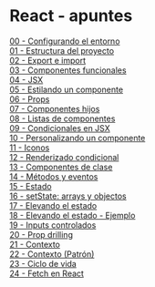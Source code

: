 # React - apuntes

[00 - Configurando el entorno](https://github.com/ada7matm/react-apuntes/blob/master/apuntes/00%20-%20Configurando%20el%20entorno.md) <br />
[01 - Estructura del proyecto](https://github.com/ada7matm/react-apuntes/blob/master/apuntes/01%20-%20Estructura%20del%20proyecto.md) <br />
[02 - Export e import](https://github.com/ada7matm/react-apuntes/blob/master/apuntes/02%20-%20Export%20e%20import.md) <br />
[03 - Componentes funcionales](https://github.com/ada7matm/react-apuntes/blob/master/apuntes/03%20-%20Componentes%20funcionales.md) <br />
[04 - JSX](https://github.com/ada7matm/react-apuntes/blob/master/apuntes/04%20-%20JSX.md) <br />
[05 - Estilando un componente](https://github.com/ada7matm/react-apuntes/blob/master/apuntes/05%20-%20Estilando%20un%20componente.md) <br />
[06 - Props](https://github.com/ada7matm/react-apuntes/blob/master/apuntes/06%20-%20Props.md)<br />
[07 - Componentes hijos](https://github.com/ada7matm/react-apuntes/blob/master/apuntes/07%20-%20Componentes%20hijos.md)<br />
[08 - Listas de componentes](https://github.com/ada7matm/react-apuntes/blob/master/apuntes/08%20-%20Lista%20de%20componentes.md)<br />
[09 - Condicionales en JSX](https://github.com/ada7matm/react-apuntes/blob/master/apuntes/09%20-%20Condicionales%20en%20JSX.md)<br />
[10 - Personalizando un componente](https://github.com/ada7matm/react-apuntes/blob/master/apuntes/10%20-%20Personalizando%20un%20componente.md)<br />
[11 - Iconos](https://github.com/ada7matm/react-apuntes/blob/master/apuntes/11%20-%20Iconos.md)<br />
[12 - Renderizado condicional](https://github.com/ada7matm/react-apuntes/blob/master/apuntes/12%20-%20Renderizado%20condicional.md)<br />
[13 - Componentes de clase](https://github.com/ada7matm/react-apuntes/blob/master/apuntes/13%20-%20Componentes%20de%20clase.md)<br />
[14 - Métodos y eventos](https://github.com/ada7matm/react-apuntes/blob/master/apuntes/14%20-%20M%C3%A9todos%20y%20eventos.md)<br />
[15 - Estado](https://github.com/ada7matm/react-apuntes/blob/master/apuntes/15%20-%20Estado.md)<br />
[16 - setState: arrays y objectos](https://github.com/ada7matm/react-apuntes/blob/master/apuntes/16%20-%20setState:%20arrays%20y%20objectos.md)<br />
[17 - Elevando el estado](https://github.com/ada7matm/react-apuntes/blob/master/apuntes/17%20-%20Elevando%20el%20estado.md)<br />
[18 - Elevando el estado - Ejemplo](https://github.com/ada7matm/react-apuntes/blob/master/apuntes/18%20-%20Elevando%20el%20estado%20-%20Ejemplo.md)<br />
[19 - Inputs controlados](https://github.com/ada7matm/react-apuntes/blob/master/apuntes/19%20-%20Inputs%20controlados.md)<br />
[20 - Prop drilling](https://github.com/ada7matm/react-apuntes/blob/master/apuntes/20%20-%20Prop%20drilling.md)<br />
[21 - Contexto](https://github.com/ada7matm/react-apuntes/blob/master/apuntes/21%20-%20Contexto.md)<br />
[22 - Contexto (Patrón)](https://github.com/ada7matm/react-apuntes/blob/master/apuntes/22%20-%20Contexto%20(Patr%C3%B3n).md)<br />
[23 - Ciclo de vida](https://github.com/ada7matm/react-apuntes/blob/master/apuntes/23%20-%20Ciclo%20de%20vida.md)<br />
[24 - Fetch en React](https://github.com/ada7matm/react-apuntes/blob/master/apuntes/24%20-%20Fetch%20en%20React.md)<br />
